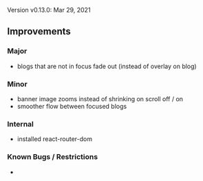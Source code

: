 Version v0.13.0: Mar 29, 2021
## Improvements

### Major
* blogs that are not in focus fade out (instead of overlay on blog)

### Minor
* banner image zooms instead of shrinking on scroll off / on
* smoother flow between focused blogs

### Internal
* installed react-router-dom 

### Known Bugs / Restrictions
* 